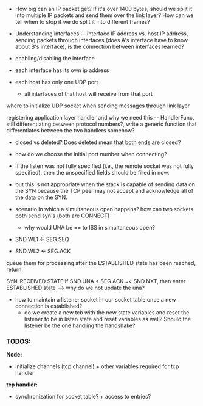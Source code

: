 - How big can an IP packet get? If it's over 1400 bytes, should we split it into multiple IP packets and send them over the link layer? How can we tell when to stop if we do split it into different frames? 

- Understanding interfaces -- interface IP address vs. host IP address, sending packets through interfaces (does A's interface have to know about B's interface), is the connection between interfaces learned?

- enabling/disabling the interface 
- each interface has its own ip address 

- each host has only one UDP port 
    - all interfaces of that host will receive from that port




where to initialize UDP socket when sending messages through link layer

registering application layer handler and why we need this -- HandlerFunc, still differentiating between protocol numbers?, write a generic function that differentiates between the two handlers somehow?



- closed vs deleted? Does deleted mean that both ends are closed? 
- how do we choose the initial port number when connecting? 
- If the listen was not fully specified (i.e., the remote socket was not fully specified), then the unspecified fields should be filled in now.
- but this is not appropriate when the stack is capable of sending data on the SYN because the TCP peer may not accept and acknowledge all of the data on the SYN.
- scenario in which a simultaneous open happens? how can two sockets both send syn's (both are CONNECT)
  - why would UNA be == to ISS in simultaneous open?

- SND.WL1 <- SEG.SEQ
- SND.WL2 <- SEG.ACK

queue them for processing after the ESTABLISHED state has been reached, return.

SYN-RECEIVED STATE
If SND.UNA < SEG.ACK =< SND.NXT, then enter ESTABLISHED state --> why do we not update the una? 

- how to maintain a listener socket in our socket table once a new connection is established?
  - do we create a new tcb with the new state variables and reset the listener to be in listen state and reset variables as well? Should the listener be the one handling the handshake? 



### TODOS: 

**Node:**
- initialize channels (tcp channel) + other variables required for tcp handler

**tcp handler:**
- synchronization for socket table? + access to entries?




